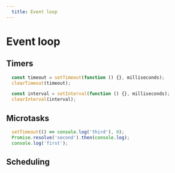 ```yaml
---
  title: Event loop
---
```


# Event loop

## Timers

```javascript
  const timeout = setTimeout(function () {}, milliseconds);
  clearTimeout(timeout);

  const interval = setInterval(function () {}, milliseconds);
  clearInterval(interval);

```

## Microtasks

```javascript
  setTimeout(() => console.log('third'), 0);
  Promise.resolve('second').then(console.log);
  console.log('first');
```

## Scheduling
